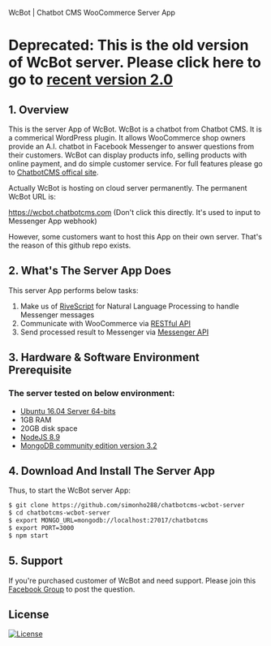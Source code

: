 WcBot | Chatbot CMS WooCommerce Server App

# Deprecated: This is the old version of WcBot server. Please click here to go to [recent version 2.0](https://github.com/simonho288/chatbotcms-wcbot-server-2)

## 1. Overview

This is the server App of WcBot. WcBot is a chatbot from Chatbot CMS. It is a commerical WordPress plugin. It allows WooCommerce shop owners provide an A.I. chatbot in Facebook Messenger to answer questions from their customers. WcBot can display products info, selling products with online payment, and do simple customer service. For full features please go to [ChatbotCMS offical site](https://chatbotcms.com).

Actually WcBot is hosting on cloud server permanently. The permanent WcBot URL is:

https://wcbot.chatbotcms.com (Don't click this directly. It's used to input to Messenger App webhook)

However, some customers want to host this App on their own server. That's the reason of this github repo exists.

## 2. What's The Server App Does

This server App performs below tasks:

1. Make us of [RiveScript](https://www.rivescript.com/) for Natural Language Processing to handle Messenger messages
2. Communicate with WooCommerce via [RESTful API](https://woocommerce.github.io/woocommerce-rest-api-docs/)
3. Send processed result to Messenger via [Messenger API](https://developers.facebook.com/docs/messenger-platform/)

## 3. Hardware & Software Environment Prerequisite

### The server tested on below environment:

- [Ubuntu 16.04 Server 64-bits](https://www.ubuntu.com/download/server)
- 1GB RAM
- 20GB disk space
- [NodeJS 8.9](https://nodejs.org/en/download/)
- [MongoDB community edition version 3.2](https://docs.mongodb.com/manual/installation/)

## 4. Download And Install The Server App

Thus, to start the WcBot server App:

```bash
$ git clone https://github.com/simonho288/chatbotcms-wcbot-server
$ cd chatbotcms-wcbot-server
$ export MONGO_URL=mongodb://localhost:27017/chatbotcms
$ export PORT=3000
$ npm start
```

## 5. Support

If you're purchased customer of WcBot and need support. Please join this [Facebook Group](https://www.facebook.com/groups/chatbotcms.wcbot/?source_id=131279084162186) to post the question.

## License

[![License](https://img.shields.io/badge/License-Apache%202.0-blue.svg)](https://opensource.org/licenses/Apache-2.0)
